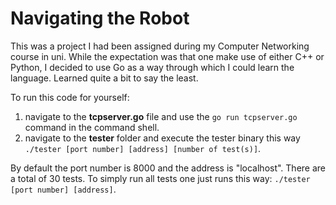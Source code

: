 # Navigating the Robot

This was a project I had been assigned during my Computer Networking course in uni. While the expectation was that one make use of either C++ or Python, I decided to use Go as a way through which I could learn the language. Learned quite a bit to say the least.


To run this code for yourself: 

1. navigate to the **tcpserver.go** file and use the `go run tcpserver.go` command in the command shell.
2. navigate to the **tester** folder and execute the tester binary this way `./tester [port number] [address] [number of test(s)]`.

By default the port number is 8000 and the address is "localhost". There are a total of 30 tests. To simply run all tests one just runs this way: `./tester [port number] [address]`.

